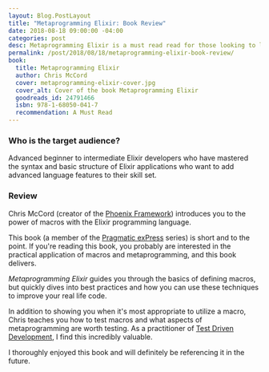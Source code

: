 ```yaml
---
layout: Blog.PostLayout
title: "Metaprogramming Elixir: Book Review"
date: 2018-08-18 09:00:00 -04:00
categories: post
desc: Metaprogramming Elixir is a must read read for those looking to level up their Elixir skills!
permalink: /post/2018/08/18/metaprogramming-elixir-book-review/
book:
  title: Metaprogramming Elixir
  author: Chris McCord
  cover: metaprogramming-elixir-cover.jpg
  cover_alt: Cover of the book Metaprogramming Elixir
  goodreads_id: 24791466
  isbn: 978-1-68050-041-7
  recommendation: A Must Read
---
```


### Who is the target audience?

Advanced beginner to intermediate Elixir developers who have mastered the syntax and basic structure of Elixir applications who want to add advanced language features to their skill set.

### Review

Chris McCord (creator of the [Phoenix Framework](https://phoenixframework.org/)) introduces you to the power of macros with the Elixir programming language.

This book (a member of the [Pragmatic exPress](https://pragprog.com/pragmatic-express) series) is short and to the point. If you're reading this book, you probably are interested in the practical application of macros and metaprogramming, and this book delivers.

_Metaprogramming Elixir_ guides you through the basics of defining macros, but quickly dives into best practices and how you can use these techniques to improve your real life code. 

In addition to showing you when it's most appropriate to utilize a macro, Chris teaches you how to test macros and what aspects of metaprogramming are worth testing. As a practitioner of [Test Driven Development](https://en.wikipedia.org/wiki/Test-driven_development), I find this incredibly valuable.

I thoroughly enjoyed this book and will definitely be referencing it in the future. 

